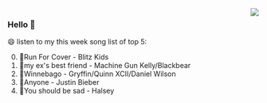 <img align="right"  src="https://github-readme-stats.vercel.app/api/top-langs/?username=sohyunQVQ" />

### Hello 👋

😄 listen to my this week song list of top 5:

0. 🌈Run For Cover - Blitz Kids
1. 🌈my ex's best friend - Machine Gun Kelly/Blackbear
2. 🌈Winnebago - Gryffin/Quinn XCII/Daniel Wilson
3. 🌈Anyone - Justin Bieber
4. 🌈You should be sad - Halsey

